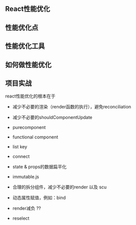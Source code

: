 ## React性能优化

## 性能优化点


## 性能优化工具


## 如何做性能优化


## 项目实战



react性能优化的根本在于

- 减少不必要的渲染（render函数的执行），避免reconciliation
- 减少不必要的shouldComponentUpdate


- purecomponent
- functional component
- list key
- connect
- state & props的数据扁平化
- immutable.js
- 合理的拆分组件，减少不必要的render 以及 scu
- 动态属性赋值，例如：bind
- render减负 ??
- reselect